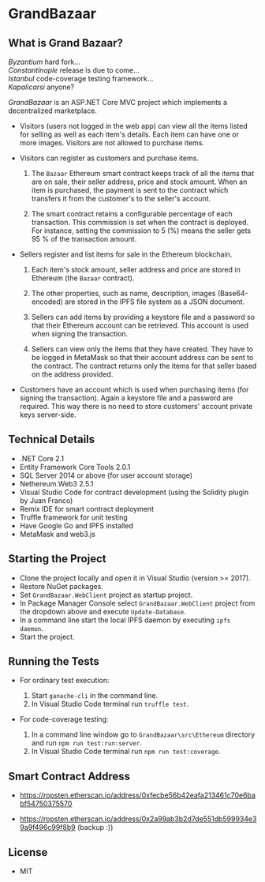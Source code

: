 GrandBazaar
===========

What is Grand Bazaar?
---------------------
*Byzantium* hard fork...  
*Constantinople* release is due to come...  
*Istanbul* code-coverage testing framework...  
*Kapalicarsi* anyone?  

*GrandBazaar* is an ASP.NET Core MVC project which implements a decentralized marketplace.

* Visitors (users not logged in the web app) can view all the items listed for selling as well as each item's details. Each item can have one or more images. Visitors are not allowed to purchase items.

* Visitors can register as customers and purchase items.
  
  1. The `Bazaar` Ethereum smart contract keeps track of all the items that are on sale, their seller address, price and stock amount. When an item is purchased, the payment is sent to the contract which transfers it from the customer's to the seller's account.
  
  2. The smart contract retains a configurable percentage of each transaction. This commission is set when the contract is deployed. For instance, setting the commission to 5 (%) means the seller gets 95 % of the transaction amount.

* Sellers register and list items for sale in the Ethereum blockchain.

  1. Each item's stock amount, seller address and price are stored in Ethereum (the `Bazaar` contract).

  2. The other properties, such as name, description, images (Base64-encoded) are stored in the IPFS file system as a JSON document.

  3. Sellers can add items by providing a keystore file and a password so that their Ethereum account can be retrieved. This account is used when signing the transaction.
 
  4. Sellers can view only the items that they have created. They have to be logged in MetaMask so that their account address can be sent to the contract. The contract returns only the items for that seller based on the address provided.
  
* Customers have an account which is used when purchasing items (for signing the transaction). Again a keystore file and a password are required. This way there is no need to store customers' account private keys server-side.

Technical Details
-----------------

* .NET Core 2.1
* Entity Framework Core Tools 2.0.1
* SQL Server 2014 or above (for user account storage)
* Nethereum.Web3 2.5.1
* Visual Studio Code for contract development (using the Solidity plugin by Juan Franco)
* Remix IDE for smart contract deployment
* Truffle framework for unit testing
* Have Google Go and IPFS installed
* MetaMask and web3.js

Starting the Project
--------------------

* Clone the project locally and open it in Visual Studio (version >= 2017).
* Restore NuGet packages.
* Set `GrandBazaar.WebClient` project as startup project.
* In Package Manager Console select `GrandBazaar.WebClient` project from the dropdown above and execute `Update-Database`.
* In a command line start the local IPFS daemon by executing `ipfs daemon`.
* Start the project.

Running the Tests
-----------------

* For ordinary test execution:

  1. Start `ganache-cli` in the command line.
  2. In Visual Studio Code terminal run `truffle test`.

* For code-coverage testing:

  1. In a command line window go to `GrandBazaar\src\Ethereum` directory and run `npm run test:run:server`.
  2. In Visual Studio Code terminal run `npm run test:coverage`.

Smart Contract Address
----------------------

* https://ropsten.etherscan.io/address/0xfecbe56b42eafa213461c70e6babf54750375570

* https://ropsten.etherscan.io/address/0x2a99ab3b2d7de551db599934e39a9f496c99f8b9 (backup :))

License
-------

* MIT
